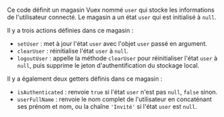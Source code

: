 Ce code définit un magasin Vuex nommé `user` qui stocke les informations de l'utilisateur connecté. Le magasin a un état `user` qui est initialisé à `null`.

Il y a trois actions définies dans ce magasin :

* `setUser` : met à jour l'état `user` avec l'objet `user` passé en argument.
* `clearUser` : réinitialise l'état `user` à `null`.
* `logoutUser` : appelle la méthode `clearUser` pour réinitialiser l'état `user` à `null`, puis supprime le jeton d'authentification du stockage local.

Il y a également deux getters définis dans ce magasin :

* `isAuthenticated` : renvoie `true` si l'état `user` n'est pas `null`, `false` sinon.
* `userFullName` : renvoie le nom complet de l'utilisateur en concaténant ses prénom et nom, ou la chaîne `'Invité'` si l'état `user` est `null`.